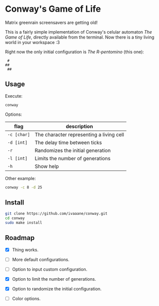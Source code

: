 # Conway's Game of Life

Matrix greenrain screensavers are getting old!

This is a fairly simple implementation of Conway's celular automaton *The Game of Life*, directly available from the terminal. Now there is a tiny living world in your workspace :3

Right now the only initial configuration is *The R-pentomino* (this one):

```
 #
##
 ##
```

## Usage

Execute:

```sh
conway
```

Options:

| flag      | description                              |
|-----------|------------------------------------------|
|`-c [char]`| The character representing a living cell |
|`-d [int]` | The delay time between ticks             |
|`-r`       | Randomizes the initial generation        |
|`-l [int]` | Limits the number of generations         |
|`-h`       | Show help                                |

Other example:

```sh
conway -c 8 -d 25
```

## Install

```sh
git clone https://github.com/ivaaane/conway.git
cd conway
sudo make install
```

## Roadmap

- [x] Thing works.

- [ ] More default configurations.

- [ ] Option to input custom configuration.

- [x] Option to limit the number of generations.

- [x] Option to randomize the initial configuration.

- [ ] Color options.
